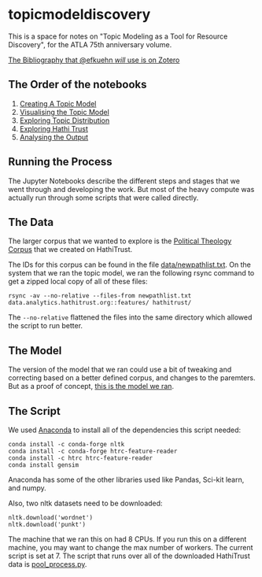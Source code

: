 # topicmodeldiscovery
This is a space for notes on "Topic Modeling as a Tool for Resource Discovery", for the ATLA 75th anniversary volume.

[The Bibliography that @efkuehn *will* use is on
Zotero](https://www.zotero.org/groups/2198779/theologicopolitical/items)


## The Order of the notebooks 

1. [Creating A Topic Model](notebooks/create_topic_models.ipynb) 
2. [Visualising the Topic Model](notebooks/visualising_topic_model.ipynb)
3. [Exploring Topic Distribution](notebooks/exploring_topic_distribution.ipynb)
4. [Exploring Hathi Trust](notebooks/exploring_hathi_trust.ipynb)
5. [Analysing the Output](notebooks/graphs_and_plots_for_data.ipynb) 


## Running the Process 

The Jupyter Notebooks describe the different steps and stages that we went
through and developing the work. But most of the heavy compute was actually
run through some scripts that were called directly. 

## The Data 

The larger corpus that we wanted to explore is the [Political Theology
Corpus](https://babel.hathitrust.org/cgi/mb?a=listis&c=1154484) that we
created on HathiTrust. 

The IDs for this corpus can be found in the file
[data/newpathlist.txt](data/newpathlist.txt). On the system that we ran the
topic model, we ran the following rsync command to get a zipped local copy of
all of these files: 
```
rsync -av --no-relative --files-from newpathlist.txt data.analytics.hathitrust.org::features/ hathitrust/
``` 
The `--no-relative` flattened the files into the same directory which allowed
the script to run better. 


## The Model 

The version of the model that we ran could use a bit of tweaking and
correcting based on a better defined corpus, and changes to the paremters. But
as a proof of concept, [this is the model we ran](notebooks/models/PrelimTopicModel2).

## The Script 

We used [Anaconda](https://www.anaconda.com/) to install all of the
dependencies this script needed: 
```
conda install -c conda-forge nltk
conda install -c conda-forge htrc-feature-reader
conda install -c htrc htrc-feature-reader
conda install gensim
```

Anaconda has some of the other libraries used like Pandas, Sci-kit learn, and
numpy. 

Also, two nltk datasets need to be downloaded:
```
nltk.download('wordnet')
nltk.download('punkt') 
```

The machine that we ran this on had 8 CPUs. If you run this on a different
machine, you may want to change the max number of workers. The current script
is set at 7. The script that runs over all of the downloaded HathiTrust data
is [pool_process.py](notebooks/pool_processing.py). 
